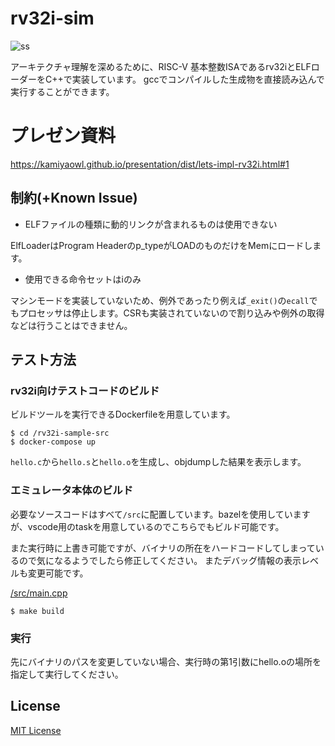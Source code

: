 # rv32i-sim

![ss](https://pbs.twimg.com/media/D5h4QmuWsAMHOHj.jpg:large)

アーキテクチャ理解を深めるために、RISC-V 基本整数ISAであるrv32iとELFローダーをC++で実装しています。
gccでコンパイルした生成物を直接読み込んで実行することができます。

# プレゼン資料

https://kamiyaowl.github.io/presentation/dist/lets-impl-rv32i.html#1

## 制約(+Known Issue)

* ELFファイルの種類に動的リンクが含まれるものは使用できない

ElfLoaderはProgram Headerのp_typeがLOADのものだけをMemにロードします。

* 使用できる命令セットはiのみ

マシンモードを実装していないため、例外であったり例えば`_exit()`の`ecall`でもプロセッサは停止します。CSRも実装されていないので割り込みや例外の取得などは行うことはできません。


## テスト方法

### rv32i向けテストコードのビルド

ビルドツールを実行できるDockerfileを用意しています。

```
$ cd /rv32i-sample-src
$ docker-compose up
```

`hello.c`から`hello.s`と`hello.o`を生成し、objdumpした結果を表示します。

### エミュレータ本体のビルド

必要なソースコードはすべて`/src`に配置しています。bazelを使用していますが、vscode用のtaskを用意しているのでこちらでもビルド可能です。

また実行時に上書き可能ですが、バイナリの所在をハードコードしてしまっているので気になるようでしたら修正してください。
またデバッグ情報の表示レベルも変更可能です。

[/src/main.cpp](https://github.com/kamiyaowl/rv32i-sim/blob/master/src/main.cpp#L9)

```
$ make build
```

### 実行

先にバイナリのパスを変更していない場合、実行時の第1引数にhello.oの場所を指定して実行してください。

## License

[MIT License](https://github.com/kamiyaowl/rv32i-sim/blob/master/LICENSE)
